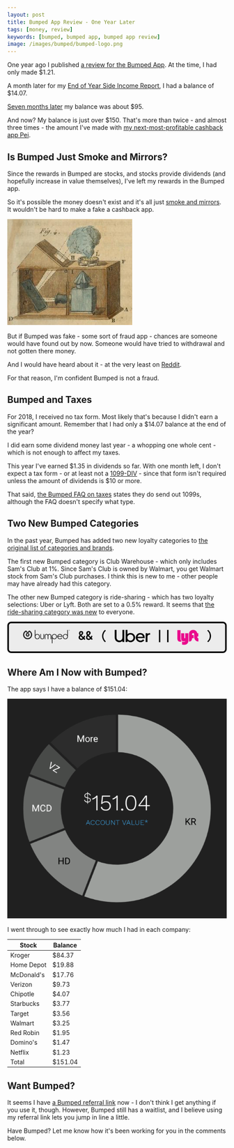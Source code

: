 ```yaml
---
layout: post
title: Bumped App Review - One Year Later
tags: [money, review]
keywords: [bumped, bumped app, bumped app review]
image: /images/bumped/bumped-logo.png
---
```


One year ago I published [a review for the Bumped App](https://www.joehxblog.com/bumped-app-review-earn-stock-instead-of-cash-back/). At the time, I had only made $1.21.

A month later for my [End of Year Side Income Report](https://www.joehxblog.com/2018-end-of-year-side-income-report/), I had a balance of $14.07.

[Seven months later](https://www.joehxblog.com/bumped-app-review-earn-stock-instead-of-cash-back/#comment-1563212041) my balance was about $95.

And now? My balance is just over $150. That's more than twice - and almost three times - the amount I've made with [my next-most-profitable cashback app Pei](https://www.joehxblog.com/how-much-can-you-make-with-the-pei-cashback-app/).

## Is Bumped Just Smoke and Mirrors?

Since the rewards in Bumped are stocks, and stocks provide dividends (and hopefully increase in value themselves), I've left my rewards in the Bumped app.

So it's possible the money doesn't exist and it's all just [smoke and mirrors](https://en.wikipedia.org/wiki/Smoke_and_mirrors). It wouldn't be hard to make a fake a cashback app.

![Smoke and mirrors image from Wikipedia](/images/smoke-and-mirrors.jpg)

But if Bumped was fake - some sort of fraud app - chances are someone would have found out by now. Someone would have tried to withdrawal and not gotten there money.

And I would have heard about it - at the very least on [Reddit](https://www.reddit.com/r/Bumped/).

For that reason, I'm confident Bumped is not a fraud.

## Bumped and Taxes

For 2018, I received no tax form. Most likely that's because I didn't earn a significant amount. Remember that I had only a $14.07 balance at the end of the year?

I did earn some dividend money last year - a whopping one whole cent - which is not enough to affect my taxes.

This year I've earned $1.35 in dividends so far. With one month left, I don't expect a tax form - or at least not a [1099-DIV](https://www.irs.gov/forms-pubs/about-form-1099-div) - since that form isn't required unless the amount of dividends is $10 or more.

That said, [the Bumped FAQ on taxes](https://support.bumped.com/hc/en-us/articles/360003920152-Could-Bumped-affect-my-taxes-) states they do send out 1099s, although the FAQ doesn't specify what type.

## Two New Bumped Categories

In the past year, Bumped has added two new loyalty categories to  [the original list of categories and brands](https://www.joehxblog.com/bumped-app-review-earn-stock-instead-of-cash-back/#what-brands-are-available).

The first new Bumped category is Club Warehouse - which only includes Sam's Club at 1%. Since Sam's Club is owned by Walmart, you get Walmart stock from Sam's Club purchases. I think this is new to me - other people may have already had this category.

The other new Bumped category is ride-sharing - which has two loyalty selections: Uber or Lyft. Both are set to a 0.5% reward. It seems that [the ride-sharing category was new](https://www.reddit.com/r/Bumped/comments/cq0c0i/1_year_anniversary/) to everyone.

![Bumped AND Uber OR Lyft](/images/bumped/bumped-uber-lyft.png)

## Where Am I Now with Bumped?

The app says I have a balance of $151.04:

![November 2019 Balance](/images/bumped/november-2019-balance.png)

I went through to see exactly how much I had in each company:

Stock | Balance
--- | ---
Kroger |  $84.37
Home Depot |  $19.88
McDonald's |  $17.76
Verizon |  $9.73
Chipotle |  $4.07
Starbucks |  $3.77
Target |  $3.56
Walmart |  $3.25
Red Robin |  $1.95
Domino's |  $1.47
Netflix |  $1.23
Total |  $151.04

## Want Bumped?

It seems I have [a Bumped referral link](https://bumped.com/?ref=93858e37) now - I don't think I get anything if you use it, though. However, Bumped still has a waitlist, and I believe using my referral link lets you jump in line a little.

Have Bumped? Let me know how it's been working for you in the comments below.